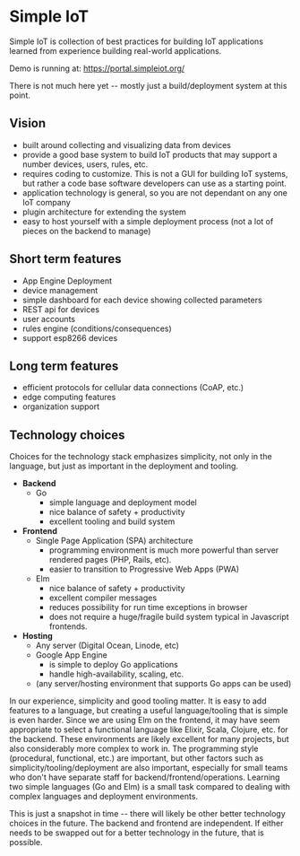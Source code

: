 # Simple IoT

Simple IoT is collection of best practices for building IoT applications
learned from experience building real-world applications.

Demo is running at: https://portal.simpleiot.org/

There is not much here yet -- mostly just a build/deployment system at
this point.

## Vision

- built around collecting and visualizing data from devices
- provide a good base system to build IoT products that may support a number
  devices, users, rules, etc.
- requires coding to customize. This is not a GUI for building IoT systems,
  but rather a code base software developers can use as a starting point.
- application technology is general, so you are not dependant on any one
  IoT company
- plugin architecture for extending the system
- easy to host yourself with a simple deployment process
  (not a lot of pieces on the backend to manage)

## Short term features

- App Engine Deployment
- device management
- simple dashboard for each device showing collected parameters
- REST api for devices
- user accounts
- rules engine (conditions/consequences)
- support esp8266 devices

## Long term features

- efficient protocols for cellular data connections (CoAP, etc.)
- edge computing features
- organization support

## Technology choices

Choices for the technology stack emphasizes simplicity, not only in the
language, but just as important in the deployment and tooling.

- **Backend**
  - Go
    - simple language and deployment model
    - nice balance of safety + productivity
    - excellent tooling and build system
- **Frontend**
  - Single Page Application (SPA) architecture
    - programming environment is much more powerful than server rendered
      pages (PHP, Rails, etc).
    - easier to transition to Progressive Web Apps (PWA)
  - Elm
    - nice balance of safety + productivity
    - excellent compiler messages
    - reduces possibility for run time exceptions in browser
    - does not require a huge/fragile build system typical in
      Javascript frontends.
- **Hosting**
  - Any server (Digital Ocean, Linode, etc)
  - Google App Engine
    - is simple to deploy Go applications
    - handle high-availability, scaling, etc.
  - (any server/hosting environment that supports Go apps can be used)

In our experience, simplicity and good tooling matter. It is easy to add features
to a language, but creating a useful language/tooling that is simple is even harder.
Since we are using Elm on the frontend, it may have seem appropriate to select
a functional language like Elixir, Scala, Clojure, etc. for the backend. These
environments are likely excellent for many projects, but also considerably more
complex to work in. The programming style (procedural, functional, etc.) are important,
but other factors such as simplicity/tooling/deployment are also important, especially
for small teams who don't have separate staff for backend/frontend/operations. Learning two
simple languages (Go and Elm) is a small task compared to dealing with complex
languages and deployment environments.

This is just a snapshot in time -- there will likely be other better technology choices in the
future. The backend and frontend are independent. If either needs
to be swapped out for a better technology in the future, that is possible.
